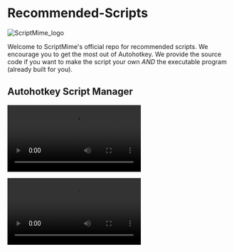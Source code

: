 # Recommended-Scripts


![ScriptMime_logo](https://user-images.githubusercontent.com/81720879/113227766-6e99fa80-9261-11eb-8802-553a6ff9633d.png)

Welcome to ScriptMime's official repo for recommended scripts. We encourage you to get the most out of Autohotkey.
We provide the source code if you want to make the script your own *AND* the executable program (already built for you).


## Autohotkey Script Manager


![demo1](https://user-images.githubusercontent.com/81720879/113354609-6eefcf80-930d-11eb-82c9-2efebbf6501c.mp4)





![demo2](https://user-images.githubusercontent.com/81720879/113354624-731bed00-930d-11eb-8475-f9f7b00508e4.mp4)

